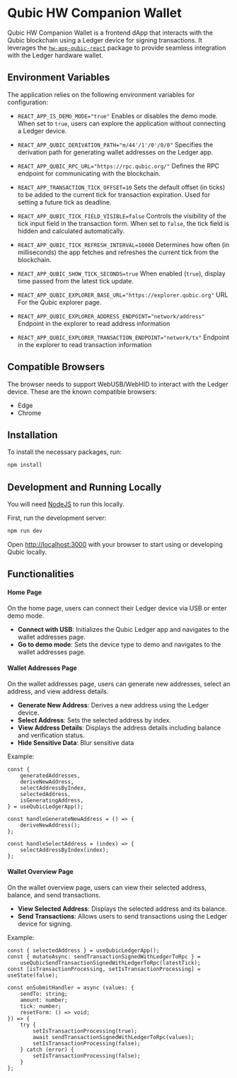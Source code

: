 # Qubic HW Companion Wallet

Qubic HW Companion Wallet is a frontend dApp that interacts with the Qubic blockchain using a Ledger device for signing transactions. It leverages the [`hw-app-qubic-react`](src/packages/hw-app-qubic-react/README.md) package to provide seamless integration with the Ledger hardware wallet.

## Environment Variables

The application relies on the following environment variables for configuration:

-   `REACT_APP_IS_DEMO_MODE="true"`
    Enables or disables the demo mode. When set to `true`, users can explore the application without connecting a Ledger device.

-   `REACT_APP_QUBIC_DERIVATION_PATH="m/44'/1'/0'/0/0"`
    Specifies the derivation path for generating wallet addresses on the Ledger app.

-   `REACT_APP_QUBIC_RPC_URL="https://rpc.qubic.org/"`
    Defines the RPC endpoint for communicating with the blockchain.

-   `REACT_APP_TRANSACTION_TICK_OFFSET=10`
    Sets the default offset (in ticks) to be added to the current tick for transaction expiration. Used for setting a future tick as deadline.

-   `REACT_APP_QUBIC_TICK_FIELD_VISIBLE=false`
    Controls the visibility of the tick input field in the transaction form. When set to `false`, the tick field is hidden and calculated automatically.

-   `REACT_APP_QUBIC_TICK_REFRESH_INTERVAL=10000`
    Determines how often (in milliseconds) the app fetches and refreshes the current tick from the blockchain.

-   `REACT_APP_QUBIC_SHOW_TICK_SECONDS=true`
    When enabled (`true`), display time passed from the latest tick update.

- `REACT_APP_QUBIC_EXPLORER_BASE_URL="https://explorer.qubic.org"`
    URL For the Qubic explorer page.

- `REACT_APP_QUBIC_EXPLORER_ADDRESS_ENDPOINT="network/address"`
    Endpoint in the explorer to read address information

- `REACT_APP_QUBIC_EXPLORER_TRANSACTION_ENDPOINT="network/tx"`
  Endpoint in the explorer to read transaction information

## Compatible Browsers

The browser needs to support WebUSB/WebHID to interact with the Ledger device. These are the known compatible browsers:

-   Edge
-   Chrome

## Installation

To install the necessary packages, run:

```bash
npm install
```

## Development and Running Locally

You will need [NodeJS](https://nodejs.org/en) to run this locally.

First, run the development server:

```bash
npm run dev
```

Open [http://localhost:3000](http://localhost:3000) with your browser to start using or developing Qubic locally.

## Functionalities

#### Home Page

On the home page, users can connect their Ledger device via USB or enter demo mode.

-   **Connect with USB**: Initializes the Qubic Ledger app and navigates to the wallet addresses page.
-   **Go to demo mode**: Sets the device type to demo and navigates to the wallet addresses page.

#### Wallet Addresses Page

On the wallet addresses page, users can generate new addresses, select an address, and view address details.

-   **Generate New Address**: Derives a new address using the Ledger device.
-   **Select Address**: Sets the selected address by index.
-   **View Address Details**: Displays the address details including balance and verification status.
-   **Hide Sensitive Data**: Blur sensitive data

Example:

```tsx
const {
    generatedAddresses,
    deriveNewAddress,
    selectAddressByIndex,
    selectedAddress,
    isGeneratingAddress,
} = useQubicLedgerApp();

const handleGenerateNewAddress = () => {
    deriveNewAddress();
};

const handleSelectAddress = (index) => {
    selectAddressByIndex(index);
};
```

#### Wallet Overview Page

On the wallet overview page, users can view their selected address, balance, and send transactions.

-   **View Selected Address**: Displays the selected address and its balance.
-   **Send Transactions**: Allows users to send transactions using the Ledger device for signing.

Example:

```tsx
const { selectedAddress } = useQubicLedgerApp();
const { mutateAsync: sendTransactionSignedWithLedgerToRpc } =
    useQubicSendTransactionSignedWithLedgerToRpc(latestTick);
const [isTransactionProcessing, setIsTransactionProcessing] = useState(false);

const onSubmitHandler = async (values: {
    sendTo: string;
    amount: number;
    tick: number;
    resetForm: () => void;
}) => {
    try {
        setIsTransactionProcessing(true);
        await sendTransactionSignedWithLedgerToRpc(values);
        setIsTransactionProcessing(false);
    } catch (error) {
        setIsTransactionProcessing(false);
    }
};
```
